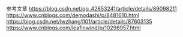 


参考文章
https://blog.csdn.net/qq_42853241/article/details/89098211
https://www.cnblogs.com/demodashi/p/8481610.html
https://blog.csdn.net/lwzhang1101/article/details/87603135
https://www.cnblogs.com/leafinwind/p/10298957.html
